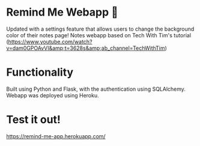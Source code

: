 # Remind Me Webapp 📝
Updated with a settings feature that allows users to change the background color of their notes page!
Notes webapp based on Tech With Tim's tutorial (https://www.youtube.com/watch?v=dam0GPOAvVI&amp;t=3628s&amp;ab_channel=TechWithTim)

# Functionality
Built using Python and Flask, with the authentication using SQLAlchemy. Webapp was deployed using Heroku.

# Test it out!
https://remind-me-app.herokuapp.com/
